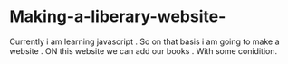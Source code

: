# Making-a-liberary-website-
Currently i am learning  javascript . So on that basis i am going to make a website . ON this website we can add our books . With some conidition. 
